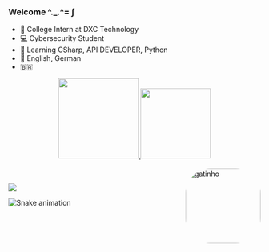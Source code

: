 ### Welcome ^._.^= ∫

- 🔭 College Intern at DXC Technology
- 💻 Cybersecurity Student
- 🌱 Learning CSharp, API DEVELOPER, Python 
- 📓 English, German 
- 🇧🇷


<div align="center">
  <a href="https://github.com/souafinn">
  <img height="160em" src="https://github-readme-stats.vercel.app/api?username=souafinn&show_icons=true&theme=bear&include_all_commits=true&count_private=true"/>
  <img height="140em" src="https://github-readme-stats.vercel.app/api/top-langs/?username=souafinn&layout=compact&langs_count=7&theme=bear"/>
</div>
  
<div style="display: inline_block"><br>
  
  <img align="right" alt="gatinho" height="150" style="border-radius:50px;" src="https://user-images.githubusercontent.com/62442123/156891962-c0e67e1f-802c-4152-82a9-f6c52763094d.gif">

</div>

  
 ##
 

<div> 
  
  <a href="https://www.linkedin.com/in/maria-eduarda-alves-750706174/" target="_blank"><img src="https://img.shields.io/badge/-LinkedIn-%230077B5?style=for-the-badge&logo=linkedin&logoColor=white" target="_blank"></a> 
  
   ![Snake animation](https://github.com/souafinn/souafinn/blob/output/github-contribution-grid-snake.svg)
  
</div> 
  
